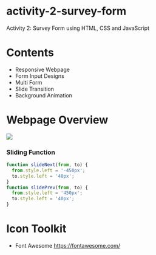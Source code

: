 # activity-2-survey-form
Activity 2: Survey Form using HTML, CSS and JavaScript
# Contents
- Responsive Webpage
- Form Input Designs
- Multi Form
- Slide Transition
- Background Animation

# Webpage Overview
<img src='https://media1.giphy.com/media/rFP7rZues0M7Ju45k9/giphy.gif?cid=790b761190170d466d84d76410cc332662f522b97ddf7e6e&rid=giphy.gif&ct=g'/>

### Sliding Function
``` javascript
function slideNext(from, to) {
  from.style.left = '-450px';
  to.style.left = '40px';
}
function slidePrev(from, to) {
  from.style.left = '450px';
  to.style.left = '40px';
}
```

#  Icon Toolkit
- Font Awesome
    https://fontawesome.com/
